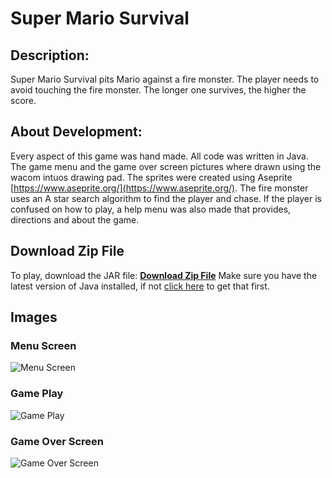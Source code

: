 # Super Mario Survival


## Description: 
Super Mario Survival pits Mario against a fire monster. The player needs to avoid touching the fire monster. The longer one survives, the higher the score.

## About Development:
Every aspect of this game was hand made. All code was written in Java. The game menu and the game over screen pictures where drawn using the wacom intuos drawing pad. The sprites were created using Aseprite [https://www.aseprite.org/](https://www.aseprite.org/). The fire monster uses an A star search algorithm to find the player and chase. If the player is confused on how to play, a help menu was also made that provides, directions and about the game.

## Download Zip File
To play, download the JAR file: <a href="NO_FILE" download><b>Download Zip File</b></a> Make sure you have the latest version of Java installed, if not [click here](https://www.java.com/en/) to get that first.


## Images

### Menu Screen
![Menu Screen](https://zevyirmiyahu.github.io/images/Mario_Images/marioScreen1.png)

### Game Play
![Game Play](https://zevyirmiyahu.github.io/images/Mario_Images/marioScreen2.png)

### Game Over Screen
![Game Over Screen](https://zevyirmiyahu.github.io/images/Mario_Images/marioScreen3.png)

